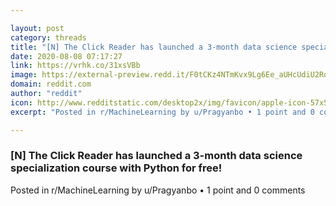 ```yaml
---

layout: post
category: threads
title: "[N] The Click Reader has launched a 3-month data science specialization course with Python for free!"
date: 2020-08-08 07:17:27
link: https://vrhk.co/31xsVBb
image: https://external-preview.redd.it/F0tCKz4NTmKvx9Lg6Ee_aUHcUdiU2RovVqWLkRk_krs.jpg?width=1200&height=628.272251309&auto=webp&crop=1200:628.272251309,smart&s=b11b4e29cc40161e3f8dfa3272728b2ac746e306
domain: reddit.com
author: "reddit"
icon: http://www.redditstatic.com/desktop2x/img/favicon/apple-icon-57x57.png
excerpt: "Posted in r/MachineLearning by u/Pragyanbo • 1 point and 0 comments"

---
```


### [N] The Click Reader has launched a 3-month data science specialization course with Python for free!

Posted in r/MachineLearning by u/Pragyanbo • 1 point and 0 comments